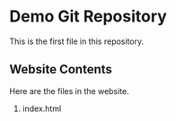 # Demo Git Repository



This is the first file in this repository.



## Website Contents



Here are the files in the website.


1. index.html
